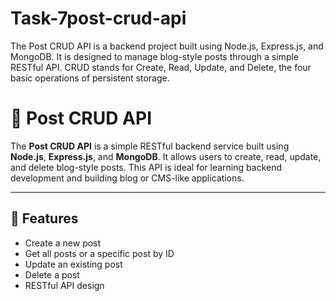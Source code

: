 # Task-7post-crud-api
The Post CRUD API is a backend project built using Node.js, Express.js, and MongoDB. It is designed to manage blog-style posts through a simple RESTful API. CRUD stands for Create, Read, Update, and Delete, the four basic operations of persistent storage.


# 📝 Post CRUD API

The **Post CRUD API** is a simple RESTful backend service built using **Node.js**, **Express.js**, and **MongoDB**. It allows users to create, read, update, and delete blog-style posts. This API is ideal for learning backend development and building blog or CMS-like applications.

---

## 📌 Features

- Create a new post
- Get all posts or a specific post by ID
- Update an existing post
- Delete a post
- RESTful API design

